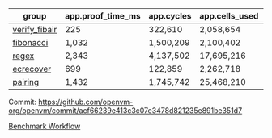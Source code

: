 | group | app.proof_time_ms | app.cycles | app.cells_used | leaf.proof_time_ms | leaf.cycles | leaf.cells_used |
| -- | -- | -- | -- | -- | -- | -- |
| [verify_fibair](https://github.com/openvm-org/openvm/blob/benchmark-results/benchmarks-pr/2166/verify_fibair-acf66239e413c3c07e3478d821235e891be351d7.md) | 225 |  322,610 |  2,058,654 |- | - | - |
| [fibonacci](https://github.com/openvm-org/openvm/blob/benchmark-results/benchmarks-pr/2166/fibonacci-acf66239e413c3c07e3478d821235e891be351d7.md) | 1,032 |  1,500,209 |  2,100,402 |- | - | - |
| [regex](https://github.com/openvm-org/openvm/blob/benchmark-results/benchmarks-pr/2166/regex-acf66239e413c3c07e3478d821235e891be351d7.md) | 2,343 |  4,137,502 |  17,695,216 |- | - | - |
| [ecrecover](https://github.com/openvm-org/openvm/blob/benchmark-results/benchmarks-pr/2166/ecrecover-acf66239e413c3c07e3478d821235e891be351d7.md) | 699 |  122,859 |  2,262,718 |- | - | - |
| [pairing](https://github.com/openvm-org/openvm/blob/benchmark-results/benchmarks-pr/2166/pairing-acf66239e413c3c07e3478d821235e891be351d7.md) | 1,432 |  1,745,742 |  25,468,210 |- | - | - |


Commit: https://github.com/openvm-org/openvm/commit/acf66239e413c3c07e3478d821235e891be351d7

[Benchmark Workflow](https://github.com/openvm-org/openvm/actions/runs/18609820969)
